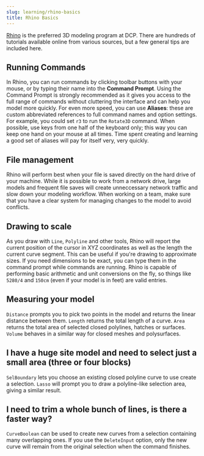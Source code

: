 ```yaml
---
slug: learning/rhino-basics
title: Rhino Basics
---
```


[Rhino](https://www.rhino3d.com/) is the preferred 3D modeling program at DCP. There are hundreds of tutorials available online from various sources, but a few general tips are included here.

## Running Commands

In Rhino, you can run commands by clicking toolbar buttons with your mouse, or by typing their name into the **Command Prompt**. Using the Command Prompt is strongly recommended as it gives you access to the full range of commands without cluttering the interface and can help you model more quickly. For even more speed, you can use **Aliases**: these are custom abbreviated references to full command names and option settings. For example, you could set `r3` to run the `Rotate3D` command. When possible, use keys from one half of the keyboard only; this way you can keep one hand on your mouse at all times. Time spent creating and learning a good set of aliases will pay for itself very, very quickly.

## File management

Rhino will perform best when your file is saved directly on the hard drive of your machine. While it is possible to work from a network drive, large models and frequent file saves will create unneccessary network traffic and slow down your modeling workflow. When working on a team, make sure that you have a clear system for managing changes to the model to avoid conflicts.

## Drawing to scale

As you draw with `Line`, `Polyline` and other tools, Rhino will report the current position of the cursor in XYZ coordinates as well as the length the current curve segment. This can be useful if you're drawing to approximate sizes. If you need dimensions to be exact, you can type them in the command prompt while commands are running. Rhino is capable of performing basic arithmetic and unit conversions on the fly, so things like `5280/4` and `150cm` (even if your model is in feet) are valid entries.

## Measuring your model

`Distance` prompts you to pick two points in the model and returns the linear distance between them. `Length` returns the total length of a curve. `Area` returns the total area of selected closed polylines, hatches or surfaces. `Volume` behaves in a similar way for closed meshes and polysurfaces.

## I have a huge site model and need to select just a small area (three or four blocks)
 
`SelBoundary` lets you choose an existing closed polyline curve to use create a selection. `Lasso` will prompt you to draw a polyline-like selection area, giving a similar result.

## I need to trim a whole bunch of lines, is there a faster way?

`CurveBoolean` can be used to create new curves from a selection containing many overlapping ones. If you use the `DeleteInput` option, only the new curve will remain from the original selection when the command finishes.
